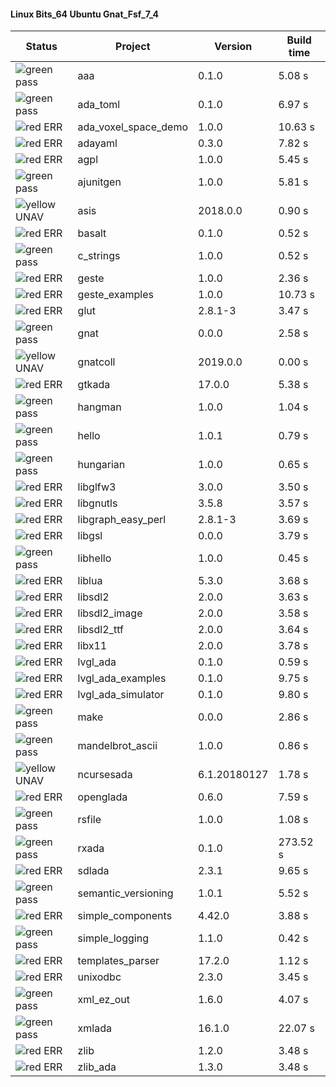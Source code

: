 #### Linux Bits_64 Ubuntu Gnat_Fsf_7_4

| Status | Project | Version | Build time |
| --- | --- | --- | --- |
|![green](https://placehold.it/8/00aa00/000000?text=+) pass | aaa | 0.1.0 |  5.08 s |
|![green](https://placehold.it/8/00aa00/000000?text=+) pass | ada_toml | 0.1.0 |  6.97 s |
|![red](https://placehold.it/8/ff0000/000000?text=+) ERR  | ada_voxel_space_demo | 1.0.0 |  10.63 s |
|![red](https://placehold.it/8/ff0000/000000?text=+) ERR  | adayaml | 0.3.0 |  7.82 s |
|![red](https://placehold.it/8/ff0000/000000?text=+) ERR  | agpl | 1.0.0 |  5.45 s |
|![green](https://placehold.it/8/00aa00/000000?text=+) pass | ajunitgen | 1.0.0 |  5.81 s |
|![yellow](https://placehold.it/8/ffbb00/000000?text=+) UNAV | asis | 2018.0.0 |  0.90 s |
|![red](https://placehold.it/8/ff0000/000000?text=+) ERR  | basalt | 0.1.0 |  0.52 s |
|![green](https://placehold.it/8/00aa00/000000?text=+) pass | c_strings | 1.0.0 |  0.52 s |
|![red](https://placehold.it/8/ff0000/000000?text=+) ERR  | geste | 1.0.0 |  2.36 s |
|![red](https://placehold.it/8/ff0000/000000?text=+) ERR  | geste_examples | 1.0.0 |  10.73 s |
|![red](https://placehold.it/8/ff0000/000000?text=+) ERR  | glut | 2.8.1-3 |  3.47 s |
|![green](https://placehold.it/8/00aa00/000000?text=+) pass | gnat | 0.0.0 |  2.58 s |
|![yellow](https://placehold.it/8/ffbb00/000000?text=+) UNAV | gnatcoll | 2019.0.0 |  0.00 s |
|![red](https://placehold.it/8/ff0000/000000?text=+) ERR  | gtkada | 17.0.0 |  5.38 s |
|![green](https://placehold.it/8/00aa00/000000?text=+) pass | hangman | 1.0.0 |  1.04 s |
|![green](https://placehold.it/8/00aa00/000000?text=+) pass | hello | 1.0.1 |  0.79 s |
|![green](https://placehold.it/8/00aa00/000000?text=+) pass | hungarian | 1.0.0 |  0.65 s |
|![red](https://placehold.it/8/ff0000/000000?text=+) ERR  | libglfw3 | 3.0.0 |  3.50 s |
|![red](https://placehold.it/8/ff0000/000000?text=+) ERR  | libgnutls | 3.5.8 |  3.57 s |
|![red](https://placehold.it/8/ff0000/000000?text=+) ERR  | libgraph_easy_perl | 2.8.1-3 |  3.69 s |
|![red](https://placehold.it/8/ff0000/000000?text=+) ERR  | libgsl | 0.0.0 |  3.79 s |
|![green](https://placehold.it/8/00aa00/000000?text=+) pass | libhello | 1.0.0 |  0.45 s |
|![red](https://placehold.it/8/ff0000/000000?text=+) ERR  | liblua | 5.3.0 |  3.68 s |
|![red](https://placehold.it/8/ff0000/000000?text=+) ERR  | libsdl2 | 2.0.0 |  3.63 s |
|![red](https://placehold.it/8/ff0000/000000?text=+) ERR  | libsdl2_image | 2.0.0 |  3.58 s |
|![red](https://placehold.it/8/ff0000/000000?text=+) ERR  | libsdl2_ttf | 2.0.0 |  3.64 s |
|![red](https://placehold.it/8/ff0000/000000?text=+) ERR  | libx11 | 2.0.0 |  3.78 s |
|![red](https://placehold.it/8/ff0000/000000?text=+) ERR  | lvgl_ada | 0.1.0 |  0.59 s |
|![red](https://placehold.it/8/ff0000/000000?text=+) ERR  | lvgl_ada_examples | 0.1.0 |  9.75 s |
|![red](https://placehold.it/8/ff0000/000000?text=+) ERR  | lvgl_ada_simulator | 0.1.0 |  9.80 s |
|![green](https://placehold.it/8/00aa00/000000?text=+) pass | make | 0.0.0 |  2.86 s |
|![green](https://placehold.it/8/00aa00/000000?text=+) pass | mandelbrot_ascii | 1.0.0 |  0.86 s |
|![yellow](https://placehold.it/8/ffbb00/000000?text=+) UNAV | ncursesada | 6.1.20180127 |  1.78 s |
|![red](https://placehold.it/8/ff0000/000000?text=+) ERR  | openglada | 0.6.0 |  7.59 s |
|![green](https://placehold.it/8/00aa00/000000?text=+) pass | rsfile | 1.0.0 |  1.08 s |
|![green](https://placehold.it/8/00aa00/000000?text=+) pass | rxada | 0.1.0 |  273.52 s |
|![red](https://placehold.it/8/ff0000/000000?text=+) ERR  | sdlada | 2.3.1 |  9.65 s |
|![green](https://placehold.it/8/00aa00/000000?text=+) pass | semantic_versioning | 1.0.1 |  5.52 s |
|![red](https://placehold.it/8/ff0000/000000?text=+) ERR  | simple_components | 4.42.0 |  3.88 s |
|![green](https://placehold.it/8/00aa00/000000?text=+) pass | simple_logging | 1.1.0 |  0.42 s |
|![red](https://placehold.it/8/ff0000/000000?text=+) ERR  | templates_parser | 17.2.0 |  1.12 s |
|![red](https://placehold.it/8/ff0000/000000?text=+) ERR  | unixodbc | 2.3.0 |  3.45 s |
|![green](https://placehold.it/8/00aa00/000000?text=+) pass | xml_ez_out | 1.6.0 |  4.07 s |
|![green](https://placehold.it/8/00aa00/000000?text=+) pass | xmlada | 16.1.0 |  22.07 s |
|![red](https://placehold.it/8/ff0000/000000?text=+) ERR  | zlib | 1.2.0 |  3.48 s |
|![red](https://placehold.it/8/ff0000/000000?text=+) ERR  | zlib_ada | 1.3.0 |  3.48 s |

